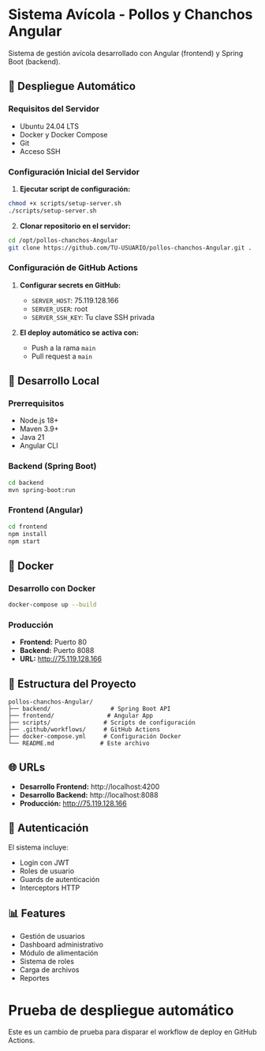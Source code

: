 # Sistema Avícola - Pollos y Chanchos Angular

Sistema de gestión avícola desarrollado con Angular (frontend) y Spring Boot (backend).

## 🚀 Despliegue Automático

### Requisitos del Servidor
- Ubuntu 24.04 LTS
- Docker y Docker Compose
- Git
- Acceso SSH

### Configuración Inicial del Servidor

1. **Ejecutar script de configuración:**
```bash
chmod +x scripts/setup-server.sh
./scripts/setup-server.sh
```

2. **Clonar repositorio en el servidor:**
```bash
cd /opt/pollos-chanchos-Angular
git clone https://github.com/TU-USUARIO/pollos-chanchos-Angular.git .
```

### Configuración de GitHub Actions

1. **Configurar secrets en GitHub:**
   - `SERVER_HOST`: 75.119.128.166
   - `SERVER_USER`: root
   - `SERVER_SSH_KEY`: Tu clave SSH privada

2. **El deploy automático se activa con:**
   - Push a la rama `main`
   - Pull request a `main`

## 🔧 Desarrollo Local

### Prerrequisitos
- Node.js 18+
- Maven 3.9+
- Java 21
- Angular CLI

### Backend (Spring Boot)
```bash
cd backend
mvn spring-boot:run
```

### Frontend (Angular)
```bash
cd frontend
npm install
npm start
```

## 🐳 Docker

### Desarrollo con Docker
```bash
docker-compose up --build
```

### Producción
- **Frontend:** Puerto 80
- **Backend:** Puerto 8088
- **URL:** http://75.119.128.166

## 📁 Estructura del Proyecto

```
pollos-chanchos-Angular/
├── backend/                 # Spring Boot API
├── frontend/               # Angular App
├── scripts/               # Scripts de configuración
├── .github/workflows/     # GitHub Actions
├── docker-compose.yml     # Configuración Docker
└── README.md             # Este archivo
```

## 🌐 URLs

- **Desarrollo Frontend:** http://localhost:4200
- **Desarrollo Backend:** http://localhost:8088
- **Producción:** http://75.119.128.166

## 🔐 Autenticación

El sistema incluye:
- Login con JWT
- Roles de usuario
- Guards de autenticación
- Interceptors HTTP

## 📊 Features

- Gestión de usuarios
- Dashboard administrativo
- Módulo de alimentación
- Sistema de roles
- Carga de archivos
- Reportes

# Prueba de despliegue automático

Este es un cambio de prueba para disparar el workflow de deploy en GitHub Actions.
